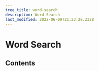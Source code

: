 ```yaml
---
tree_title: word-search
description: Word Search
last_modified: 2022-06-09T21:23:28.2328
---
```


# Word Search

## Contents
